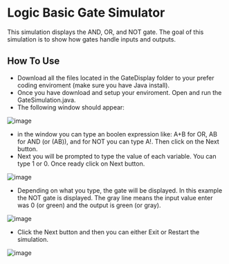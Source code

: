 # Logic Basic Gate Simulator
This simulation displays the AND, OR, and NOT gate. The goal of this simulation is to show how gates handle inputs and outputs. 
## How To Use
- Download all the files located in the GateDisplay folder to your prefer coding enviroment (make sure you have Java install).
- Once you have download and setup your enviroment. Open and run the GateSimulation.java.
- The following window should appear:

 ![image](https://github.com/user-attachments/assets/d9aa9cee-da97-43d4-95cb-f3cc683dc200)
 
- in the window you can type an boolen expression like: A+B for OR, AB for AND (or (AB)), and for NOT you can type A!. Then click on the Next button.
- Next you will be prompted to type the value of each variable. You can type 1 or 0. Once ready click on Next button.

![image](https://github.com/user-attachments/assets/0fd41280-b0e0-4601-9479-b9e8b5bb1d83)

- Depending on what you type, the gate will be displayed. In this example the NOT gate is displayed. The gray line means the input value enter was 0 (or green) and the output is green (or gray).

![image](https://github.com/user-attachments/assets/75052151-705a-4062-8ed0-0ef5ff62eadc)

- Click the Next button and then you can either Exit or Restart the simulation.

![image](https://github.com/user-attachments/assets/edcae782-11aa-45e7-8fcc-e6967cca003e)



